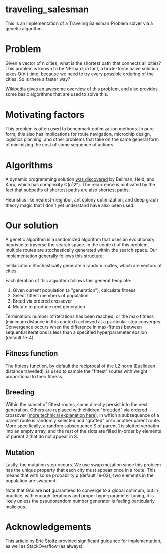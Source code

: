 # traveling_salesman

This is an implementation of a Traveling Salesman Problem solver via a genetic algorithm. 

# Problem
Given a vector of n cities, what is the shortest path that connects all cities? This problem is known to be NP-hard; in fact, a brute-force 
naive solution takes O(n!) time, because we need to try every possible ordering of the cities. So is there a faster way?

[Wikipedia gives an awesome overview of this problem](https://en.wikipedia.org/wiki/Travelling_salesman_problem), and also provides some
basic algorithms that are used to solve this. 

# Motivating factors
This problem is often used to benchmark optimization methods. In pure form, this also has implications for route navigation, microchip design,
logistics planning, and other problems that take on the same general form of minimizing the cost of some sequence of actions. 

# Algorithms
A dynamic programming solution [was discovered](https://en.wikipedia.org/wiki/Held%E2%80%93Karp_algorithm)
by Bellman, Held, and Karp, which has complexity O(n²2ⁿ). The recurrence is motivated by the fact that subpaths of shortest paths are also shortest 
paths.

Heuristics like nearest-neighbor, ant colony optimization, and deep graph theory magic that I don't yet understand have also been used.

# Our solution
A genetic algorithm is a randomized algorithm that uses an evolutionary heuristic to traverse the search space. In the context of this problem, 
multiple routes are stochastically generated within the search space. Our implementation generally follows this structure:

Initilaization: Stochastically generate *n* random routes, which are vectors of cities.

Each iteration of this algorithm follows this general template:
1. Given current population (a "generation"), calculate fitness
2. Select fittest members of population
3. Breed via ordered crossover
4. Mutate to produce next generation

Termination: number of iterations has been reached, or the max-fitness (minimum distance in this context) achieved at a particular step 
converges. Convergence occurs when the difference in max-fitness between sequential iterations is less than a specified hyperparameter
epsilon (default 1e-4).

## Fitness function 
The fitness function, by default the reciprocal of the L2 norm 
(Euclidean distance travelled), is used to sample the "fittest" routes with weight proportional to their fitness. 

## Breeding
Within the subset of 
fittest routes, some directly persist into the next generation. Others are replaced with children "breeded" via ordered crossover 
([more technical explanation here](http://www.dmi.unict.it/mpavone/nc-cs/materiale/moscato89.pdf)), in which a subsequence of a parent route is 
randomly selected and "grafted" onto another parent route. More specifically, a random subsequence S of parent 1 is slotted verbatim into an empty
array, and the rest of the slots are filled in-order by elements of parent 2 that do not appear in S.

## Mutation
Lastly, the mutation step occurs. We use swap mutation since this problem has the unique property that each city must appear once in a
route. This means that with some probability p (default 1e-03), two elements in the population are swapped. 

Note that GAs are **not** guaranteed to converge to a global optimum, but in practice, with enough iterations and proper hyperparameter tuning,
it is likely unless the pseudorandom number generator is feeling particularly malicious.

# Acknowledgements
[This article](https://towardsdatascience.com/evolution-of-a-salesman-a-complete-genetic-algorithm-tutorial-for-python-6fe5d2b3ca35) by Eric Stoltz
provided significant guidance for implementation, as well as StackOverflow (as always).



